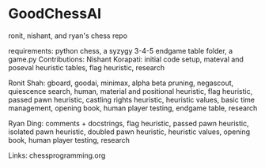 # GoodChessAI
ronit, nishant, and ryan's chess repo

requirements: python chess, a syzygy 3-4-5 endgame table folder, a game.py
Contributions:
Nishant Korapati: initial code setup, mateval and poseval heuristic tables, flag heuristic, research

Ronit Shah: gboard, goodai, minimax, alpha beta pruning, negascout, quiescence search, human, material and positional heuristic, 
flag heuristic, passed pawn heuristic, castling rights heuristic, heuristic values, basic time management, opening book, 
human player testing, endgame table, research

Ryan Ding: comments + docstrings, flag heuristic, passed pawn heuristic, isolated pawn heuristic, doubled pawn heuristic, 
heuristic values, opening book, human player testing, research

Links:
chessprogramming.org
